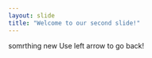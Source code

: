 ```yaml
---
layout: slide
title: "Welcome to our second slide!"
---
```

somrthing new
Use left arrow to go back!
